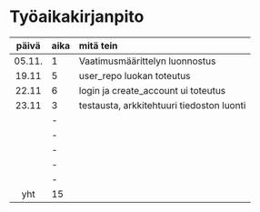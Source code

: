 # Työaikakirjanpito

| päivä | aika | mitä tein  |
| :----:|:-----| :-----|
| 05.11.| 1    | Vaatimusmäärittelyn luonnostus
| 19.11 | 5    | user_repo luokan toteutus
| 22.11 | 6    | login ja create_account ui toteutus
| 23.11 | 3    | testausta, arkkitehtuuri tiedoston luonti
|       | -    | 
|       | -    | 
|       | -    | 
|       | -    | 
|       | -    | 
| yht   | 15   | | 